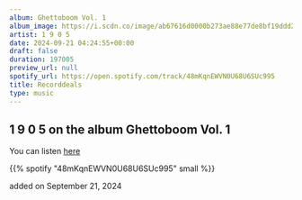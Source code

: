 ```yaml
---
album: Ghettoboom Vol. 1
album_image: https://i.scdn.co/image/ab67616d0000b273ae88e77de8bf19ddd2ff5f08
artist: 1 9 0 5
date: 2024-09-21 04:24:55+00:00
draft: false
duration: 197005
preview_url: null
spotify_url: https://open.spotify.com/track/48mKqnEWVN0U68U6SUc995
title: Recorddeals
type: music
---
```



## 1 9 0 5 on the album Ghettoboom Vol. 1

You can listen [here](https://open.spotify.com/track/48mKqnEWVN0U68U6SUc995)

{{% spotify "48mKqnEWVN0U68U6SUc995" small %}}

added on September 21, 2024